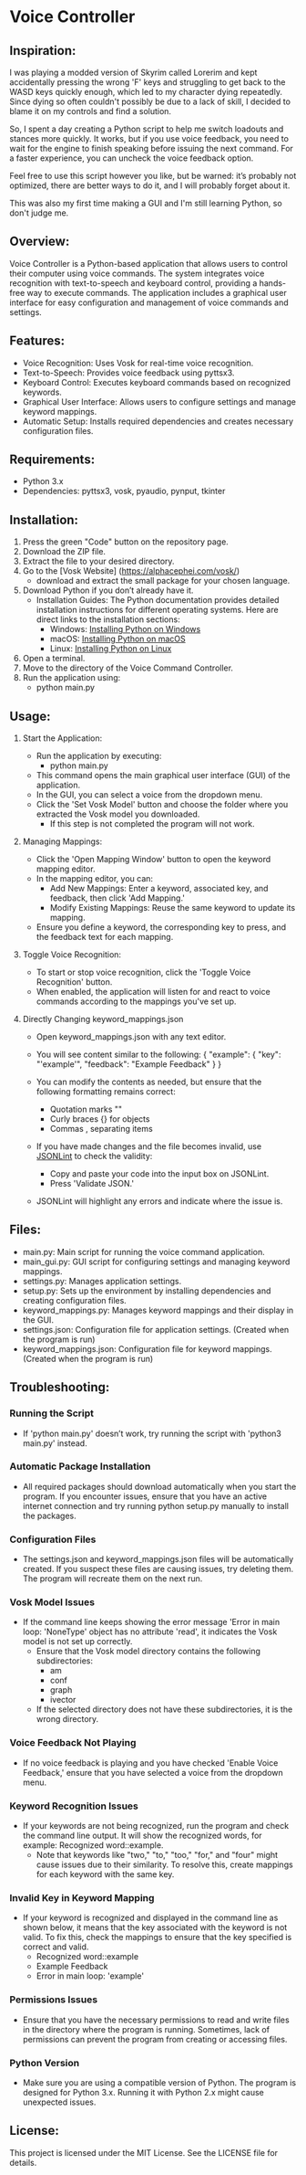 # Voice Controller
## Inspiration:
I was playing a modded version of Skyrim called Lorerim and kept accidentally pressing the wrong 'F' keys and struggling to get back to the WASD keys quickly enough, which led to my character dying repeatedly. Since dying so often couldn't possibly be due to a lack of skill, I decided to blame it on my controls and find a solution.

So, I spent a day creating a Python script to help me switch loadouts and stances more quickly. It works, but if you use voice feedback, you need to wait for the engine to finish speaking before issuing the next command. For a faster experience, you can uncheck the voice feedback option.

Feel free to use this script however you like, but be warned: it’s probably not optimized, there are better ways to do it, and I will probably forget about it.

This was also my first time making a GUI and I'm still learning Python, so don't judge me.

## Overview:
Voice Controller is a Python-based application that allows users to control their computer using voice commands. The system integrates voice recognition with text-to-speech and keyboard control, providing a hands-free way to execute commands. The application includes a graphical user interface for easy configuration and management of voice commands and settings.

## Features:
- Voice Recognition: Uses Vosk for real-time voice recognition.
- Text-to-Speech: Provides voice feedback using pyttsx3.
- Keyboard Control: Executes keyboard commands based on recognized keywords.
- Graphical User Interface: Allows users to configure settings and manage keyword mappings.
- Automatic Setup: Installs required dependencies and creates necessary configuration files.

## Requirements:
- Python 3.x
- Dependencies: pyttsx3, vosk, pyaudio, pynput, tkinter

## Installation:
1. Press the green "Code" button on the repository page.
2. Download the ZIP file.
3. Extract the file to your desired directory.
4. Go to the [Vosk Website] (https://alphacephei.com/vosk/)
    - download and extract the small package for your chosen language.
5. Download Python if you don’t already have it.
    - Installation Guides: The Python documentation provides detailed installation instructions for different operating systems. Here are direct links to the installation sections:
        - Windows: [Installing Python on Windows](https://docs.python.org/3/using/windows.html)
        - macOS: [Installing Python on macOS](https://docs.python.org/3/using/mac.html)
        - Linux: [Installing Python on Linux](https://docs.python.org/3/using/unix.html)
6. Open a terminal.
7. Move to the directory of the Voice Command Controller.
8. Run the application using:
    - python main.py

## Usage:
1. Start the Application:
   - Run the application by executing:
       - python main.py
   - This command opens the main graphical user interface (GUI) of the application.
   - In the GUI, you can select a voice from the dropdown menu.
   - Click the 'Set Vosk Model' button and choose the folder where you extracted the Vosk model you downloaded.
       - If this step is not completed the program will not work. 

2. Managing Mappings:
   - Click the 'Open Mapping Window' button to open the keyword mapping editor.
   - In the mapping editor, you can:
       - Add New Mappings: Enter a keyword, associated key, and feedback, then click 'Add Mapping.'
       - Modify Existing Mappings: Reuse the same keyword to update its mapping.
   - Ensure you define a keyword, the corresponding key to press, and the feedback text for each mapping.

5. Toggle Voice Recognition:
   - To start or stop voice recognition, click the 'Toggle Voice Recognition' button.
   - When enabled, the application will listen for and react to voice commands according to the mappings you've set up.

6. Directly Changing keyword_mappings.json
   - Open keyword_mappings.json with any text editor.
   - You will see content similar to the following:
        {
            "example": {
                "key": "'example'",
                "feedback": "Example Feedback"
            }
        }
   - You can modify the contents as needed, but ensure that the following formatting remains correct:
       -  Quotation marks ""
       -  Curly braces {} for objects
       -  Commas , separating items
   
   - If you have made changes and the file becomes invalid, use [JSONLint](https://jsonlint.com) to check the validity:
       - Copy and paste your code into the input box on JSONLint.
       - Press 'Validate JSON.'
   - JSONLint will highlight any errors and indicate where the issue is.
   
## Files:
- main.py: Main script for running the voice command application.
- main_gui.py: GUI script for configuring settings and managing keyword mappings.
- settings.py: Manages application settings.
- setup.py: Sets up the environment by installing dependencies and creating configuration files.
- keyword_mappings.py: Manages keyword mappings and their display in the GUI.
- settings.json: Configuration file for application settings. (Created when the program is run)
- keyword_mappings.json: Configuration file for keyword mappings. (Created when the program is run)

## Troubleshooting:
### Running the Script
- If 'python main.py' doesn’t work, try running the script with 'python3 main.py' instead.
  
### Automatic Package Installation
- All required packages should download automatically when you start the program. If you encounter issues, ensure that you have an active internet connection and try running python setup.py manually to install the packages.

### Configuration Files
- The settings.json and keyword_mappings.json files will be automatically created. If you suspect these files are causing issues, try deleting them. The program will recreate them on the next run.

### Vosk Model Issues
- If the command line keeps showing the error message 'Error in main loop: 'NoneType' object has no attribute 'read', it indicates the Vosk model is not set up correctly.
    - Ensure that the Vosk model directory contains the following subdirectories:
        - am
        - conf
        - graph
        - ivector
    - If the selected directory does not have these subdirectories, it is the wrong directory.
 
### Voice Feedback Not Playing
- If no voice feedback is playing and you have checked 'Enable Voice Feedback,' ensure that you have selected a voice from the dropdown menu.

### Keyword Recognition Issues
- If your keywords are not being recognized, run the program and check the command line output. It will show the recognized words, for example: Recognized word::example.
    - Note that keywords like "two," "to," "too," "for," and "four" might cause issues due to their similarity. To resolve this, create mappings for each keyword with the same key.

### Invalid Key in Keyword Mapping
- If your keyword is recognized and displayed in the command line as shown below, it means that the key associated with the keyword is not valid. To fix this, check the mappings to ensure that the key specified is correct and valid.
  - Recognized word::example
  - Example Feedback
  - Error in main loop: 'example'

### Permissions Issues
- Ensure that you have the necessary permissions to read and write files in the directory where the program is running. Sometimes, lack of permissions can prevent the program from creating or accessing files.

### Python Version
- Make sure you are using a compatible version of Python. The program is designed for Python 3.x. Running it with Python 2.x might cause unexpected issues.
  
## License:
This project is licensed under the MIT License. See the LICENSE file for details.
